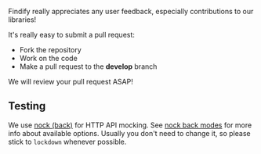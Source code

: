 Findify really appreciates any user feedback, especially contributions to our libraries!

It's really easy to submit a pull request:

- Fork the repository
- Work on the code
- Make a pull request to the __develop__ branch

We will review your pull request ASAP!

## Testing

We use [nock (back)](https://github.com/node-nock/nock#nock-back) for HTTP API
mocking. See [nock back modes](https://github.com/node-nock/nock#modes) for more info about available options.
Usually you don't need to change it, so please stick to `lockdown` whenever
possible.
